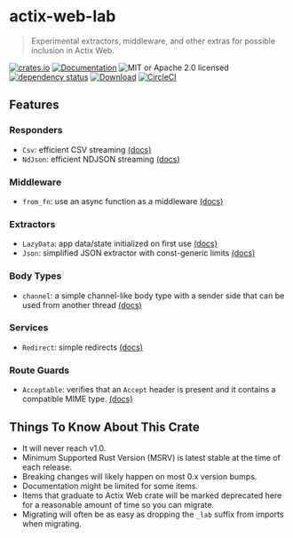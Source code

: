 # actix-web-lab

> Experimental extractors, middleware, and other extras for possible inclusion in Actix Web.

[![crates.io](https://img.shields.io/crates/v/actix-web-lab?label=latest)](https://crates.io/crates/actix-web-lab)
[![Documentation](https://docs.rs/actix-web-lab/badge.svg)](https://docs.rs/actix-web-lab/0.6.1)
![MIT or Apache 2.0 licensed](https://img.shields.io/crates/l/actix-web-lab.svg)
<br />
[![dependency status](https://deps.rs/crate/actix-web-lab/0.6.1/status.svg)](https://deps.rs/crate/actix-web-lab/0.6.1)
[![Download](https://img.shields.io/crates/d/actix-web-lab.svg)](https://crates.io/crates/actix-web-lab)
[![CircleCI](https://circleci.com/gh/robjtede/actix-web-lab/tree/main.svg?style=shield)](https://circleci.com/gh/robjtede/actix-web-lab/tree/main)

## Features
### Responders
- `Csv`: efficient CSV streaming [(docs)](https://docs.rs/actix-web-lab/0.6.1/actix_web_lab/respond/struct.Csv.html)
- `NdJson`: efficient NDJSON streaming [(docs)](https://docs.rs/actix-web-lab/0.6.1/actix_web_lab/respond/struct.NdJson.html)

### Middleware
- `from_fn`: use an async function as a middleware [(docs)](https://docs.rs/actix-web-lab/0.6.1/actix_web_lab/middleware/fn.from_fn.html)

### Extractors
- `LazyData`: app data/state initialized on first use [(docs)](https://docs.rs/actix-web-lab/0.6.1/actix_web_lab/extract/struct.LazyData.html)
- `Json`: simplified JSON extractor with const-generic limits [(docs)](https://docs.rs/actix-web-lab/0.6.1/actix_web_lab/extract/struct.Json.html)

### Body Types
- `channel`: a simple channel-like body type with a sender side that can be used from another thread [(docs)](https://docs.rs/actix-web-lab/0.6.1/actix_web_lab/body/fn.channel.html)

### Services
- `Redirect`: simple redirects [(docs)](https://docs.rs/actix-web-lab/0.6.1/actix_web_lab/web/struct.Redirect.html)

### Route Guards
- `Acceptable`: verifies that an `Accept` header is present and it contains a compatible MIME type. [(docs)](https://docs.rs/actix-web-lab/0.6.1/actix_web_lab/guard/struct.Acceptable.html)


## Things To Know About This Crate

- It will never reach v1.0.
- Minimum Supported Rust Version (MSRV) is latest stable at the time of each release.
- Breaking changes will likely happen on most 0.x version bumps.
- Documentation might be limited for some items.
- Items that graduate to Actix Web crate will be marked deprecated here for a reasonable amount of time so you can migrate.
- Migrating will often be as easy as dropping the `_lab` suffix from imports when migrating.
